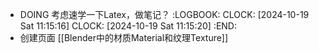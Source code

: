 - DOING 考虑速学一下Latex，做笔记？
  :LOGBOOK:
  CLOCK: [2024-10-19 Sat 11:15:16]
  CLOCK: [2024-10-19 Sat 11:15:20]
  :END:
- 创建页面 [[Blender中的材质Material和纹理Texture]]